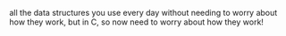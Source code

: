 all the data structures you use every day without needing to worry about how they work, but in C, so now need to worry about how they work!

